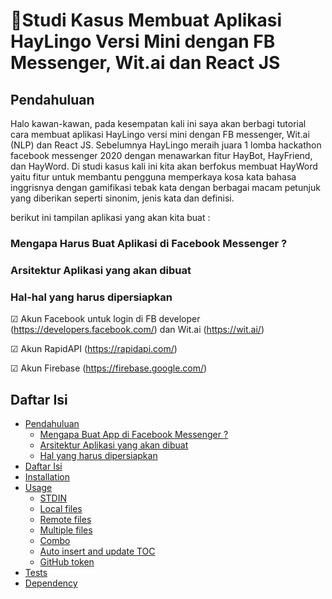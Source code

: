 # 🥇Studi Kasus Membuat Aplikasi HayLingo Versi Mini dengan FB Messenger, Wit.ai dan React JS


## Pendahuluan

Halo kawan-kawan, pada kesempatan kali ini saya akan berbagi tutorial cara membuat aplikasi HayLingo versi mini dengan FB messenger, Wit.ai (NLP) dan React JS. Sebelumnya HayLingo meraih juara 1 lomba hackathon facebook messenger 2020 dengan menawarkan fitur HayBot, HayFriend, dan HayWord. Di studi kasus kali ini kita akan berfokus membuat HayWord yaitu fitur untuk membantu pengguna memperkaya kosa kata bahasa inggrisnya dengan gamifikasi tebak kata dengan berbagai macam petunjuk yang diberikan seperti sinonim, jenis kata dan definisi. 

berikut ini tampilan aplikasi yang akan kita buat :

### Mengapa Harus Buat Aplikasi di Facebook Messenger ?

### Arsitektur Aplikasi yang akan dibuat

### Hal-hal yang harus dipersiapkan
 ☑ Akun Facebook untuk login di FB developer (https://developers.facebook.com/) dan Wit.ai (https://wit.ai/)
 
 ☑ Akun RapidAPI (https://rapidapi.com/)
 
 ☑ Akun Firebase (https://firebase.google.com/)

## Daftar Isi

<!--ts-->
   * [Pendahuluan](#pendahuluan)
      * [Mengapa Buat App di Facebook Messenger ?](#mengapa-harus-buat-aplikasi-di-facebook-messenger-)
      * [Arsitektur Aplikasi yang akan dibuat](#arsitektur-aplikasi-yang-akan-dibuat)
      * [Hal yang harus dipersiapkan](#hal-hal-yang-harus-dipersiapkan)
   * [Daftar Isi](#daftar-isi)
   * [Installation](#installation)
   * [Usage](#usage)
      * [STDIN](#stdin)
      * [Local files](#local-files)
      * [Remote files](#remote-files)
      * [Multiple files](#multiple-files)
      * [Combo](#combo)
      * [Auto insert and update TOC](#auto-insert-and-update-toc)
      * [GitHub token](#github-token)
   * [Tests](#tests)
   * [Dependency](#dependency)
<!--te-->
